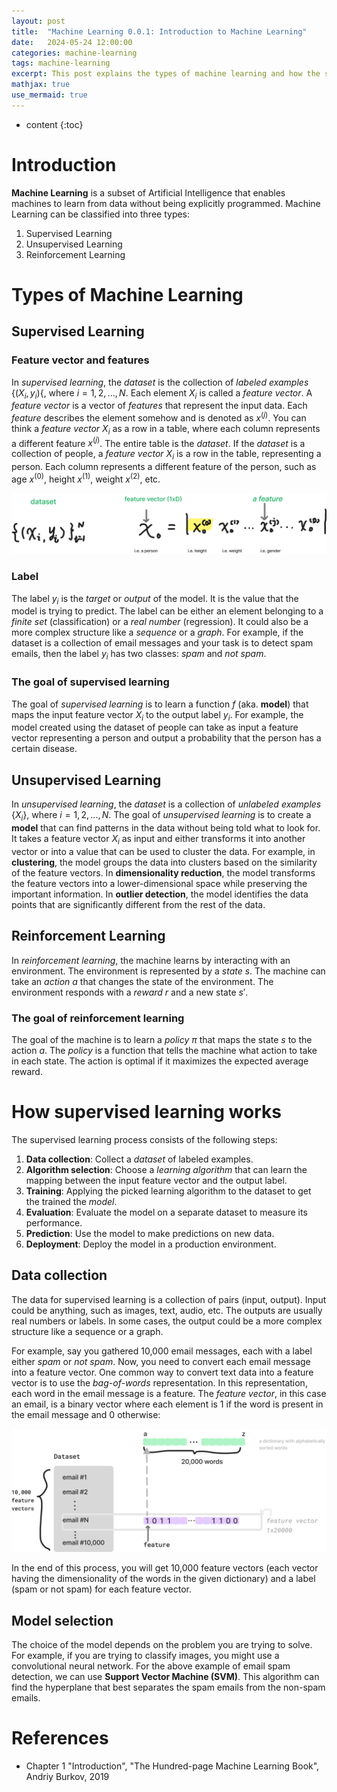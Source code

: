 ```yaml
---
layout: post
title:  "Machine Learning 0.0.1: Introduction to Machine Learning"
date:   2024-05-24 12:00:00
categories: machine-learning 
tags: machine-learning
excerpt: This post explains the types of machine learning and how the supervised learning works.
mathjax: true
use_mermaid: true
---
```


* content
{:toc}

# Introduction
**Machine Learning** is a subset of Artificial Intelligence that enables machines to learn from data without being explicitly programmed.
Machine Learning can be classified into three types:
1. Supervised Learning
2. Unsupervised Learning
3. Reinforcement Learning

# Types of Machine Learning

## Supervised Learning

### Feature vector and features
In _supervised learning_, the _dataset_ is the collection of _labeled examples_ $\{(X_i, y_i)\{$, where $i=1,2,..., N$. Each element $X_i$ is called a _feature vector_.
A _feature vector_ is a vector of _features_ that represent the input data. Each _feature_ describes the element somehow and is denoted as $x^{(j)}$. 
You can think a _feature vector_ ${X_i}$ as a row in a table, where each column represents a different feature $x^{(j)}$. The entire table is the _dataset_.
If the _dataset_ is a collection of people, a _feature vector_ ${X_i}$ is a row in the table, representing a person. 
Each column represents a different feature of the person, such as age $x^{(0)}$, height $x^{(1)}$, weight $x^{(2)}$, etc.   

![features](/assets/images/ML/001/feature-vector.png)

### Label
The label $y_i$ is the _target_ or _output_ of the model. It is the value that the model is trying to predict. The label can be
either an element belonging to a _finite set_ (classification) or a _real number_ (regression). It could also be a more complex structure like a _sequence_ or a _graph_.
For example, if the dataset is a collection of email messages and your task is to detect spam emails, then the label $y_i$ has two classes: _spam_ and _not spam_.

### The goal of supervised learning
The goal of _supervised learning_ is to learn a function $f$ (aka. **model**) that maps the input feature vector $X_i$ to the output label $y_i$. 
For example, the model created using the dataset of people can take as input a feature vector representing a person and output a probability that the person has a certain disease.


## Unsupervised Learning
In _unsupervised learning_, the _dataset_ is a collection of _unlabeled examples_ $\{X_i\}$, where $i=1,2,..., N$. 
The goal of _unsupervised learning_ is to create a **model** that can find patterns in the data without being told what to look for. It takes a feature 
vector $X_i$ as input and either transforms it into another vector or into a value that can be used to cluster the data.
For example, in **clustering**, the model groups the data into clusters based on the similarity of the feature vectors.
In **dimensionality reduction**, the model transforms the feature vectors into a lower-dimensional space while preserving the important information.
In **outlier detection**, the model identifies the data points that are significantly different from the rest of the data.


## Reinforcement Learning
In _reinforcement learning_, the machine learns by interacting with an environment. The environment is represented by a _state_ $s$. The machine can 
take an _action_ $a$ that changes the state of the environment. The environment responds with a _reward_ $r$ and a new state $s'$. 

### The goal of reinforcement learning
The goal of the machine is to learn a _policy_ $\pi$ that maps the state $s$ to the action $a$. The _policy_ is a function that tells the machine what action to take in each state.
The action is optimal if it maximizes the expected average reward.

# How supervised learning works
The supervised learning process consists of the following steps:
1. **Data collection**: Collect a _dataset_ of labeled examples.
2. **Algorithm selection**: Choose a _learning algorithm_ that can learn the mapping between the input feature vector and the output label.
3. **Training**: Applying the picked learning algorithm to the dataset to get the trained the _model_.
4. **Evaluation**: Evaluate the model on a separate dataset to measure its performance.
5. **Prediction**: Use the model to make predictions on new data.
6. **Deployment**: Deploy the model in a production environment.

## Data collection
The data for supervised learning is a collection of pairs (input, output). Input could be anything, such as images, text, audio, etc. 
The outputs are usually real numbers or labels. In some cases, the output could be a more complex structure like a sequence or a graph.

For example, say you gathered 10,000 email messages, each with a label either _spam_ or _not spam_. Now, you need to convert each email message into a feature vector.
One common way to convert text data into a feature vector is to use the _bag-of-words_ representation. In this representation, each word in the email message is a feature.
The _feature vector_, in this case an email, is a binary vector where each element is 1 if the word is present in the email message and 0 otherwise:

![features](/assets/images/ML/001/bag-of-words.png)

In the end of this process, you will get 10,000 feature vectors (each vector having the dimensionality of the words in the given dictionary) and a label (spam or not spam) for each feature vector.

## Model selection
The choice of the model depends on the problem you are trying to solve. For example, if you are trying to classify images, you might use a convolutional neural network.
For the above example of email spam detection, we can use **Support Vector Machine (SVM)**. This algorithm can find the hyperplane that best separates the spam emails from the non-spam emails.

# References
- Chapter 1 "Introduction", "The Hundred-page Machine Learning Book", Andriy Burkov, 2019